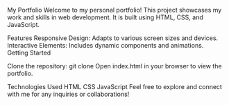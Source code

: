My Portfolio
Welcome to my personal portfolio! This project showcases my work and skills in web development. It is built using HTML, CSS, and JavaScript.

Features
Responsive Design: Adapts to various screen sizes and devices.
Interactive Elements: Includes dynamic components and animations.
Getting Started

Clone the repository: git clone <repository-url>
Open index.html in your browser to view the portfolio.

Technologies Used
HTML
CSS
JavaScript
Feel free to explore and connect with me for any inquiries or collaborations!

